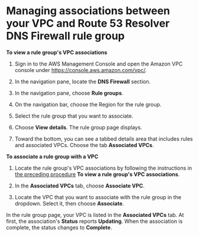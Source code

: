 # Managing associations between your VPC and Route 53 Resolver DNS Firewall rule group<a name="resolver-dns-firewall-vpc-associating-rule-group"></a>

**To view a rule group's VPC associations**

1. Sign in to the AWS Management Console and open the Amazon VPC console under [https://console\.aws\.amazon\.com/vpc/](https://console.aws.amazon.com/vpc/)\. 

1. In the navigation pane, locate the **DNS Firewall** section\.

1. In the navigation pane, choose **Rule groups**\.

1. On the navigation bar, choose the Region for the rule group\. 

1. Select the rule group that you want to associate\.

1. Choose **View details**\. The rule group page displays\. 

1. Toward the bottom, you can see a tabbed details area that includes rules and associated VPCs\. Choose the tab **Associated VPCs**\.

**To associate a rule group with a VPC**

1. Locate the rule group's VPC associations by following the instructions in [ the preceding procedure](resolver-dns-firewall-rule-group-sharing.md) **To view a rule group's VPC associations**\. 

1. In the **Associated VPCs** tab, choose **Associate VPC**\.

1. Locate the VPC that you want to associate with the rule group in the dropdown\. Select it, then choose **Associate**\.

In the rule group page, your VPC is listed in the **Associated VPCs** tab\. At first, the association's **Status** reports **Updating**\. When the association is complete, the status changes to **Complete**\. 